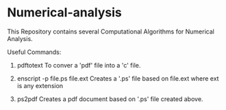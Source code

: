 # Numerical-analysis

This Repository contains several Computational Algorithms for Numerical Analysis.

Useful Commands:

1. pdftotext 
To conver a 'pdf' file into a 'c' file.

2. enscript -p file.ps file.ext 
Creates a '.ps' file based on file.ext where ext is any extension

3. ps2pdf 
Creates a pdf document based on '.ps' file created above.

